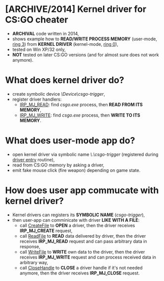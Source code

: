 # [ARCHIVE/2014] Kernel driver for CS:GO cheater
- **ARCHIVAL** code written in 2014,
- shows example how to **READ/WRITE PROCESS MEMORY** (user-mode, [ring 3](https://en.wikipedia.org/wiki/Protection_ring)) from **KERNEL DRIVER** (kernel-mode, [ring 0](https://en.wikipedia.org/wiki/Protection_ring)),
- tested on Win XP/32 only,
- **NOT** tested on later CS:GO versions (and for almost sure does not work anymore).

# What does kernel driver do?

  - create symbolic device *\\Device\\csgo-trigger*,
  - register driver handlers:
    - [IRP_MJ_READ](https://docs.microsoft.com/pl-pl/windows-hardware/drivers/kernel/irp-mj-read): find *csgo.exe* process, then **READ FROM ITS MEMORY**,
    - [IRP_MJ_WRITE](https://docs.microsoft.com/pl-pl/windows-hardware/drivers/kernel/irp-mj-write): find *csgo.exe* process, then **WRITE TO ITS MEMORY**.
  
# What does user-mode app do?

  - open kernel driver via symbolic name *\\.\csgo-trigger* (registered during [driver entry](https://docs.microsoft.com/en-us/windows-hardware/drivers/kernel/writing-a-driverentry-routine) routine),
  - read from CS:GO memory by asking a driver, 
  - emit fake mouse click (fire weapon) depending on game state.
  
# How does user app commucate with kernel driver?

  - Kernel drivers can registers its **SYMBOLIC NAME** (*csgo-trigger*),
  - then user-app can comminicate with driver **LIKE WITH A FILE**:
    - call [CreateFile](https://docs.microsoft.com/en-us/windows/win32/api/fileapi/nf-fileapi-createfilea) to **OPEN** a driver, then the driver receives **IRP_MJ_CREATE** request,
    - call [ReadFile](https://docs.microsoft.com/en-us/windows/win32/api/fileapi/nf-fileapi-readfile) to **READ** data delivered by driver, then the driver receives **IRP_MJ_READ** request and can pass arbitrary data in response,
    - call [WriteFile](https://docs.microsoft.com/en-us/windows/win32/api/fileapi/nf-fileapi-writefile) to **WRITE** own data to the driver, then the driver receives **IRP_MJ_WRITE** request and can process received data in arbitrary way,
    - call [CloseHandle](https://docs.microsoft.com/en-us/windows/win32/api/handleapi/nf-handleapi-closehandle) to **CLOSE** a driver handle if it's not needed anymore, then the driver receives **IRP_MJ_CLOSE** request.


